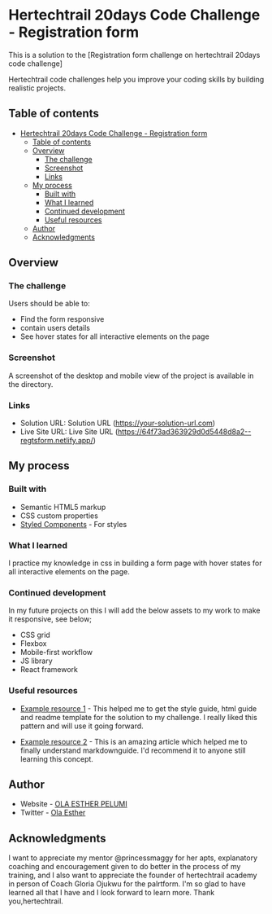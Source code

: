 # Hertechtrail 20days Code Challenge - Registration form

This is a solution to the [Registration form challenge on hertechtrail 20days code challenge]
 
 Hertechtrail code challenges help you improve your coding skills by building realistic projects. 

## Table of contents

- [Hertechtrail 20days Code Challenge - Registration form](#hertechtrail-20days-code-challenge---registration-form)
  - [Table of contents](#table-of-contents)
  - [Overview](#overview)
    - [The challenge](#the-challenge)
    - [Screenshot](#screenshot)
    - [Links](#links)
  - [My process](#my-process)
    - [Built with](#built-with)
    - [What I learned](#what-i-learned)
    - [Continued development](#continued-development)
    - [Useful resources](#useful-resources)
  - [Author](#author)
  - [Acknowledgments](#acknowledgments)

## Overview

### The challenge

Users should be able to:

- Find the form responsive
- contain users details
- See hover states for all interactive elements on the page

### Screenshot

A screenshot of the desktop and mobile view of the project is available in the directory.

### Links

- Solution URL: Solution URL (https://your-solution-url.com)
- Live Site URL: Live Site URL (https://64f73ad363929d0d5448d8a2--regtsform.netlify.app/)

## My process

### Built with

- Semantic HTML5 markup
- CSS custom properties
- [Styled Components](https://styled-components.com/) - For styles

### What I learned

I practice my knowledge in css in building a form page with hover states for all interactive elements on the page.


### Continued development

In my future projects on this I will add the below assets to my work to make it responsive, see below;

- CSS grid
- Flexbox
- Mobile-first workflow
- JS library
- React framework

### Useful resources

- [Example resource 1](https://www.frontendmentor.io/challenges/intro-component-with-signup-form-5cf91bd49edda32581d28fd1) - This helped me to get the style guide, html guide and readme template for the solution to my challenge. I really liked this pattern and will use it going forward.
  
- [Example resource 2](https://www.markdownguide.org/getting-started/) - This is an amazing article which helped me to finally understand markdownguide. I'd recommend it to anyone still learning this concept.


## Author

- Website - [OLA ESTHER PELUMI](https://github.com/ESTHER-OLA)
- Twitter - [Ola Esther](https://twitter.com/P_tomiwa_?t=HE5B98KKAv0af67LEabh6Q&s=09)

## Acknowledgments
I want to appreciate my mentor @princessmaggy for her apts, explanatory coaching and encouragement given to do better in the process of my training, and I also want to appreciate the founder of hertechtrail academy in person of Coach Gloria Ojukwu for the palrtform. I'm so glad to have learned all that I have and I look forward to learn more. Thank you,hertechtrail.
